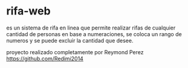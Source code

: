 # rifa-web
es un sistema de rifa en linea que permite realizar rifas de cualquier cantidad de personas  en base a numeraciones, se coloca un rango de numeros y se puede excluir la cantidad que desee.

proyecto realizado completamente por Reymond Perez https://github.com/Redimi2014
